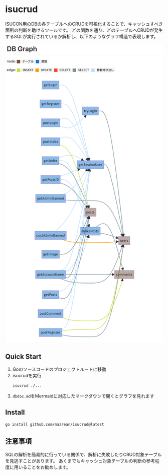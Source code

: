 # isucrud

ISUCON用のDBの各テーブルへのCRUDを可視化することで、キャッシュすべき箇所の判断を助けるツールです。
どの関数を通り、どのテーブルへCRUDが発生するSQLが実行されているか解析し、以下のようなグラフ構造で表現します。

[![](./docs/images/private-isu-sample.png)](./docs/sample/private-isu.md)

## Quick Start
1. Goのソースコードのプロジェクトルートに移動
2. isucrudを実行
    ```sh
    isucrud ./...
    ```
3. `dbdoc.md`をMermaidに対応したマークダウンで開くとグラフを見れます

## Install
```sh
go install github.com/mazrean/isucrud@latest
```

## 注意事項
SQLの解析を簡易的に行っている関係で、解析に失敗したりCRUD対象テーブルを見逃すことがあります。
あくまでもキャッシュ対象テーブルの判断の参考程度に用いることをお勧めします。
